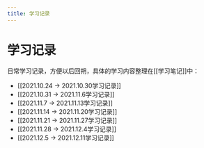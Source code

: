 ```yaml
---
title: 学习记录
---
```


# 学习记录

日常学习记录，方便以后回朔，具体的学习内容整理在[[学习笔记]]中：
- [[2021.10.24 -> 2021.10.30学习记录]]
- [[2021.10.31 -> 2021.11.6学习记录]]
- [[2021.11.7 -> 2021.11.13学习记录]]
- [[2021.11.14 -> 2021.11.20学习记录]]
- [[2021.11.21 -> 2021.11.27学习记录]]
- [[2021.11.28 -> 2021.12.4学习记录]]
- [[2021.12.5 -> 2021.12.11学习记录]]